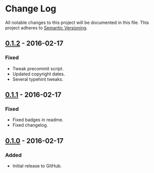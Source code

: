 # Change Log
All notable changes to this project will be documented in this file.
This project adheres to [Semantic Versioning](http://semver.org/).

## [0.1.2] - 2016-02-17
### Fixed
- Tweak precommit script.
- Updated copyright dates.
- Several typehint tweaks.

## [0.1.1] - 2016-02-17
### Fixed
- Fixed badges in readme.
- Fixed changelog.

## [0.1.0] - 2016-02-17
### Added
- Initial release to GitHub.

[0.1.2]: https://github.com/brightnucleus/shortcodes/compare/v0.1.1...v0.1.2
[0.1.1]: https://github.com/brightnucleus/shortcodes/compare/v0.1.0...v0.1.1
[0.1.0]: https://github.com/brightnucleus/shortcodes/compare/v0.0.0...v0.1.0
